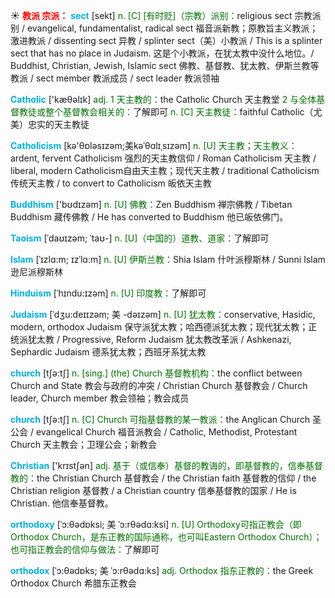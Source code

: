 ☀ <font color="red">**教派 宗派：**</font>
<font color="sky blue">**sect**</font> [sekt]
<font color="rgb(227, 108, 9)">n. [C] [有时贬]（宗教）派别：</font>religious sect 宗教派别 / evangelical, fundamentalist, radical sect 福音派新教；原教旨主义教派；激进教派 / dissenting sect 异教 / splinter sect（美）小教派 / This is a splinter sect that has no place in Judaism. 这是个小教派，在犹太教中没什么地位。/ Buddhist, Christian, Jewish, Islamic sect 佛教、基督教、犹太教、伊斯兰教等教派 / sect member 教派成员 / sect leader 教派领袖

<font color="sky blue">**Catholic**</font> ['kæθəlɪk] 
<font color="rgb(227, 108, 9)">adj. 1 天主教的：</font>the Catholic Church 天主教堂 <font color="rgb(227, 108, 9)">2 与全体基督教徒或整个基督教会相关的：</font>了解即可 <font color="rgb(227, 108, 9)">n. [C] 天主教徒：</font>faithful Catholic（尤美）忠实的天主教徒
           
<font color="sky blue">**Catholicism**</font> [kə'θɒləsɪzəm;美kəˈθɑlɪˌsɪzəm]
<font color="rgb(227, 108, 9)">n. [U] 天主教；天主教义：</font>ardent, fervent Catholicism 强烈的天主教信仰 / Roman Catholicism 天主教 / liberal, modern Catholicism自由天主教；现代天主教 / traditional Catholicism 传统天主教 / to convert to Catholicism 皈依天主教

<font color="sky blue">**Buddhism**</font> ['bʊdɪzəm] 
<font color="rgb(227, 108, 9)">n. [U] 佛教：</font>Zen Buddhism 禅宗佛教 / Tibetan Buddhism 藏传佛教 / He has converted to Buddhism 他已皈依佛门。
           
<font color="sky blue">**Taoism**</font> [ˈdaʊɪzəm; ˈtaʊ-]
<font color="rgb(227, 108, 9)">n. [U]（中国的）道教、道家：</font>了解即可
        
<font color="sky blue">**Islam**</font> [ˈɪzlɑ:m; ɪzˈlɑ:m]
<font color="rgb(227, 108, 9)">n. [U] 伊斯兰教：</font>Shia Islam 什叶派穆斯林 / Sunni Islam 逊尼派穆斯林

<font color="sky blue">**Hinduism**</font> [ˈhɪndu:ɪzəm]
<font color="rgb(227, 108, 9)">n. [U] 印度教：</font>了解即可
           
<font color="sky blue">**Judaism**</font> [ˈdʒu:deɪɪzəm; 美 -dəɪzəm]
<font color="rgb(227, 108, 9)">n. [U] 犹太教：</font>conservative, Hasidic, modern, orthodox Judaism 保守派犹太教；哈西德派犹太教；现代犹太教；正统派犹太教 / Progressive, Reform Judaism 犹太教改革派 / Ashkenazi, Sephardic Judaism 德系犹太教；西班牙系犹太教

<font color="sky blue">**church**</font> [tʃə:tʃ] 
<font color="rgb(227, 108, 9)">n. [sing.] (the) Church 基督教机构：</font>the conflict between Church and State 教会与政府的冲突 / Christian Church 基督教会 / Church leader, Church member 教会领袖；教会成员

<font color="sky blue">**church**</font> [tʃə:tʃ] 
<font color="rgb(227, 108, 9)">n. [C] Church 可指基督教的某一教派：</font>the Anglican Church 圣公会 / evangelical Church 福音派教会 / Catholic, Methodist, Protestant Church 天主教会；卫理公会；新教会 

<font color="sky blue">**Christian**</font> ['krɪstʃən] 
<font color="rgb(227, 108, 9)">adj. 基于（或信奉）基督的教诲的，即基督教的，信奉基督教的：</font>the Christian Church 基督教会 / the Christian faith 基督教的信仰 / the Christian religion 基督教 / a Christian country 信奉基督教的国家 / He is Christian. 他信奉基督教。
                     
<font color="sky blue">**orthodoxy**</font> [ˈɔ:θədɒksi; 美 ˈɔ:rθədɑ:ksi]
<font color="rgb(227, 108, 9)">n. [U] Orthodoxy可指正教会（即Orthodox Church，是东正教的国际通称，也可叫Eastern Orthodox Church）；也可指正教会的信仰与做法：</font>了解即可
 
<font color="sky blue">**orthodox**</font> [ˈɔ:θədɒks; 美 ˈɔ:rθədɑ:ks]
<font color="rgb(227, 108, 9)">adj. Orthodox 指东正教的：</font>the Greek Orthodox Church 希腊东正教会

